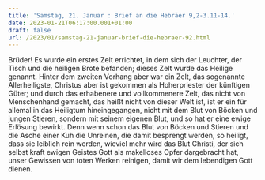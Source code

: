 ```yaml
---
title: 'Samstag, 21. Januar : Brief an die Hebräer 9,2-3.11-14.'
date: 2023-01-21T06:17:00.001+01:00
draft: false
url: /2023/01/samstag-21-januar-brief-die-hebraer-92.html
---
```


Brüder! Es wurde ein erstes Zelt errichtet, in dem sich der Leuchter, der Tisch und die heiligen Brote befanden; dieses Zelt wurde das Heilige genannt. Hinter dem zweiten Vorhang aber war ein Zelt, das sogenannte Allerheiligste, Christus aber ist gekommen als Hoherpriester der künftigen Güter; und durch das erhabenere und vollkommenere Zelt, das nicht von Menschenhand gemacht, das heißt nicht von dieser Welt ist, ist er ein für allemal in das Heiligtum hineingegangen, nicht mit dem Blut von Böcken und jungen Stieren, sondern mit seinem eigenen Blut, und so hat er eine ewige Erlösung bewirkt. Denn wenn schon das Blut von Böcken und Stieren und die Asche einer Kuh die Unreinen, die damit besprengt werden, so heiligt, dass sie leiblich rein werden, wieviel mehr wird das Blut Christi, der sich selbst kraft ewigen Geistes Gott als makelloses Opfer dargebracht hat, unser Gewissen von toten Werken reinigen, damit wir dem lebendigen Gott dienen.